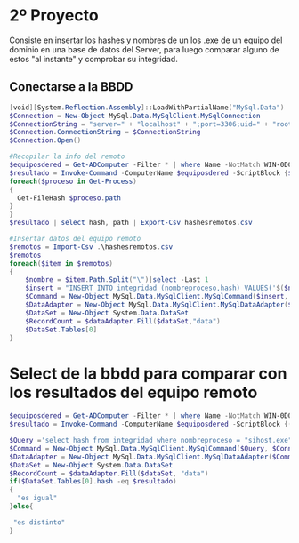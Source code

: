 # 2º Proyecto 
Consiste en insertar los hashes y nombres de un los .exe de un equipo del dominio en una base de datos del Server,
para luego comparar alguno de estos "al instante" y comprobar su integridad.

## Conectarse a la BBDD
```PowerShell
[void][System.Reflection.Assembly]::LoadWithPartialName("MySql.Data")
$Connection = New-Object MySql.Data.MySqlClient.MySqlConnection
$ConnectionString = "server=" + "localhost" + ";port=3306;uid=" + "root" + ";pwd=" + ";database="+"directorioactivo"
$Connection.ConnectionString = $ConnectionString
$Connection.Open()

#Recopilar la info del remoto
$equiposdered = Get-ADComputer -Filter * | where Name -NotMatch WIN-0D0T0Q94LB4 | select -ExpandProperty Name 
$resultado = Invoke-Command -ComputerName $equiposdered -ScriptBlock {$ErrorActionPreference = "SilentlyContinue" 
foreach($proceso in Get-Process)
{
  Get-FileHash $proceso.path 
}
}
$resultado | select hash, path | Export-Csv hashesremotos.csv

#Insertar datos del equipo remoto
$remotos = Import-Csv .\hashesremotos.csv
$remotos
foreach($item in $remotos)
{
    $nombre = $item.Path.Split("\")|select -Last 1
    $insert = "INSERT INTO integridad (nombreproceso,hash) VALUES('$($nombre)','$($item.hash)')"
    $Command = New-Object MySql.Data.MySqlClient.MySqlCommand($insert, $Connection)
    $DataAdapter = New-Object MySql.Data.MySqlClient.MySqlDataAdapter($Command)
    $DataSet = New-Object System.Data.DataSet
    $RecordCount = $dataAdapter.Fill($dataSet,"data")
    $DataSet.Tables[0] 
}

```
# Select de la bbdd para comparar con los resultados del equipo remoto
```PowerShell
$equiposdered = Get-ADComputer -Filter * | where Name -NotMatch WIN-0D0T0Q94LB4 | select -ExpandProperty Name 
$resultado = Invoke-Command -ComputerName $equiposdered -ScriptBlock {(Get-FileHash -path c:\windows\system32\sihost.exe).hash}

$Query ='select hash from integridad where nombreproceso = "sihost.exe"'
$Command = New-Object MySql.Data.MySqlClient.MySqlCommand($Query, $Connection)
$DataAdapter = New-Object MySql.Data.MySqlClient.MySqlDataAdapter($Command)
$DataSet = New-Object System.Data.DataSet
$RecordCount = $dataAdapter.Fill($dataSet, "data")
if($DataSet.Tables[0].hash -eq $resultado)
{
  "es igual"
}else{

 "es distinto"
}

```




